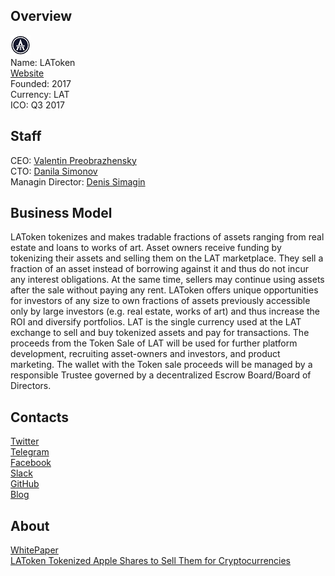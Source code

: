 ## Overview
![logo](../projects/logo/latoken.png)  
Name: LAToken  
[Website](https://sale.latoken.com/)  
Founded: 2017  
Currency: LAT  
ICO: Q3 2017
## Staff
CEO: [Valentin Preobrazhensky](../people/valentin_preobrazhensky.md)  
CTO: [Danila Simonov](../people/danila_simonov.md)  
Managin Director: [Denis Simagin](../people/denis_simagin.md)   
## Business Model
LAToken tokenizes and makes tradable fractions of assets ranging from real estate and loans to works of art. Asset owners receive funding by tokenizing their assets and selling them on the LAT marketplace. They sell a fraction of an asset instead of borrowing against it and thus do not incur any interest obligations. At the same time, sellers may continue using assets after the sale without paying any rent. LAToken offers unique opportunities for investors of any size to own fractions of assets previously accessible only by large investors (e.g. real estate, works of art) and thus increase the ROI and diversify portfolios. LAT is the single currency used at the LAT exchange to sell and buy tokenized assets and pay for transactions. The proceeds from the Token Sale of LAT will be used for further platform development, recruiting asset-owners and investors, and product marketing. The wallet with the Token sale proceeds will be managed by a responsible Trustee governed by a decentralized Escrow Board/Board of Directors.
## Contacts  
[Twitter](https://twitter.com/LATokens)  
[Telegram](https://t.me/latoken)  
[Facebook](https://www.facebook.com/LiquidAssetToken/)  
[Slack](https://latoken.herokuapp.com/)  
[GitHub](https://github.com/latoken)  
[Blog](https://steemit.com/@latoken)  
## About  
[WhitePaper](https://sale.latoken.com/whitepaper)   
[LAToken Tokenized Apple Shares to Sell Them for Cryptocurrencies](http://www.the-blockchain.com/2017/08/17/latoken-tokenized-apple-shares-sell-cryptocurrencies/)
